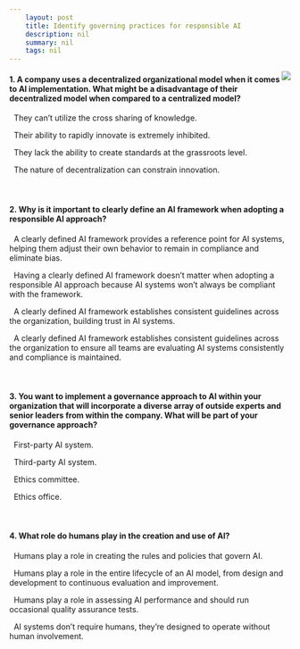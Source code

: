 ```yaml
---
    layout: post
    title: Identify governing practices for responsible AI 
    description: nil
    summary: nil
    tags: nil
---
```



 <a target="_blank" href="https://docs.microsoft.com/en-us/learn/modules/responsible-ai-governing-practices/5-knowledge-check/"><i class="fas fa-external-link-alt"></i> </a>
 <img align="right" src="https://docs.microsoft.com/en-us/learn/achievements/responsible-ai-governing-practices.svg">
####  1. A company uses a decentralized organizational model when it comes to AI implementation. What might be a disadvantage of their decentralized model when compared to a centralized model?


<i class='fas fa-check-square' style='color: Dodgerblue;'></i> &nbsp;&nbsp;They can’t utilize the cross sharing of knowledge.

<i class='far fa-square'></i> &nbsp;&nbsp;Their ability to rapidly innovate is extremely inhibited.

<i class='far fa-square'></i> &nbsp;&nbsp;They lack the ability to create standards at the grassroots level.

<i class='far fa-square'></i> &nbsp;&nbsp;The nature of decentralization can constrain innovation.
<br />
<br />
<br />

####  2. Why is it important to clearly define an AI framework when adopting a responsible AI approach?


<i class='far fa-square'></i> &nbsp;&nbsp;A clearly defined AI framework provides a reference point for AI systems, helping them adjust their own behavior to remain in compliance and eliminate bias.

<i class='far fa-square'></i> &nbsp;&nbsp;Having a clearly defined AI framework doesn’t matter when adopting a responsible AI approach because AI systems won’t always be compliant with the framework.

<i class='far fa-square'></i> &nbsp;&nbsp;A clearly defined AI framework establishes consistent guidelines across the organization, building trust in AI systems.

<i class='fas fa-check-square' style='color: Dodgerblue;'></i> &nbsp;&nbsp;A clearly defined AI framework establishes consistent guidelines across the organization to ensure all teams are evaluating AI systems consistently and compliance is maintained.
<br />
<br />
<br />

####  3. You want to implement a governance approach to AI within your organization that will incorporate a diverse array of outside experts and senior leaders from within the company. What will be part of your governance approach?


<i class='far fa-square'></i> &nbsp;&nbsp;First-party AI system.

<i class='far fa-square'></i> &nbsp;&nbsp;Third-party AI system.

<i class='fas fa-check-square' style='color: Dodgerblue;'></i> &nbsp;&nbsp;Ethics committee.

<i class='far fa-square'></i> &nbsp;&nbsp;Ethics office.
<br />
<br />
<br />

####  4. What role do humans play in the creation and use of AI?


<i class='far fa-square'></i> &nbsp;&nbsp;Humans play a role in creating the rules and policies that govern AI.

<i class='fas fa-check-square' style='color: Dodgerblue;'></i> &nbsp;&nbsp;Humans play a role in the entire lifecycle of an AI model, from design and development to continuous evaluation and improvement.

<i class='far fa-square'></i> &nbsp;&nbsp;Humans play a role in assessing AI performance and should run occasional quality assurance tests.

<i class='far fa-square'></i> &nbsp;&nbsp;AI systems don’t require humans, they’re designed to operate without human involvement.
<br />
<br />
<br />
